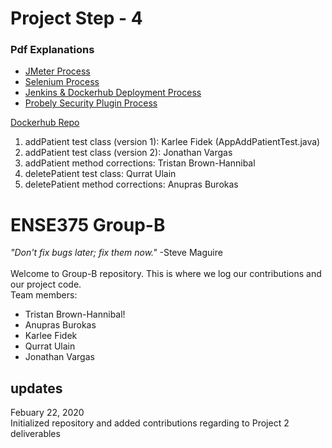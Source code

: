 # Project Step - 4

### Pdf Explanations
- [JMeter Process](https://github.com/JonBarVargas/ENSE375-groupB/blob/main/ENSE375/JMeter/JMeter%20Process.pdf)
- [Selenium Process](https://github.com/JonBarVargas/ENSE375-groupB/blob/main/ENSE375/SeleniumTest/Selenium%20Process.pdf)
- [Jenkins & Dockerhub Deployment Process](https://github.com/JonBarVargas/ENSE375-groupB/blob/main/ENSE375/RiskMeter/Jenkins%20%26%20Dockerhub%20Deployment%20-%20Process.pdf)
- [Probely Security Plugin Process](https://github.com/JonBarVargas/ENSE375-groupB/blob/main/ENSE375/SecurityPlugin-Probely/Security%20Plugin%20Process.pdf)


[Dockerhub Repo](https://hub.docker.com/repository/docker/ense375groupb/groupb-activity4)

1. addPatient test class (version 1): Karlee Fidek (AppAddPatientTest.java)
2. addPatient test class (version 2): Jonathan Vargas
3. addPatient method corrections: Tristan Brown-Hannibal
4. deletePatient test class: Qurrat Ulain
5. deletePatient method corrections: Anupras Burokas


# ENSE375 Group-B
_"Don't fix bugs later; fix them now."_ -Steve Maguire
<br>
<br>
Welcome to Group-B repository.
This is where we log our contributions and our project code.
<br>
Team members:
- Tristan Brown-Hannibal!
- Anupras Burokas
- Karlee Fidek
- Qurrat Ulain
- Jonathan Vargas
## updates
Febuary 22, 2020 <br>
Initialized repository and added contributions regarding to Project 2 deliverables  

